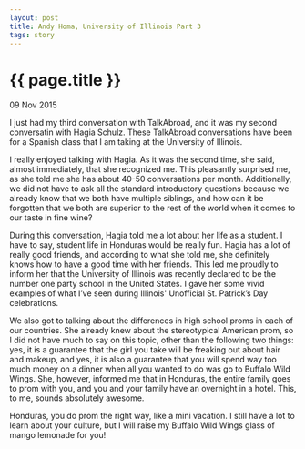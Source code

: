 ```yaml
---
layout: post
title: Andy Homa, University of Illinois Part 3
tags: story
---
```


# {{ page.title }}

09 Nov 2015

I just had my third conversation with TalkAbroad, and it was my second conversatin with Hagia Schulz. These TalkAbroad conversations have been for a Spanish class that I am taking at the University of Illinois. 

I really enjoyed talking with Hagia. As it was the second time, she said, almost immediately, that she recognized me.  This pleasantly surprised me, as she told me she has about 40-50 conversations per month. Additionally, we did not have to ask all the standard introductory questions because we already know that we both have multiple siblings, and how can it be forgotten that we both are superior to the rest of the world when it comes to our taste in fine wine? 

During this conversation, Hagia told me a lot about her life as a student. I have to say, student life in Honduras would be really fun. Hagia has a lot of really good friends, and according to what she told me, she definitely knows how to have a good time with her friends. This led me proudly to inform her that the University of Illinois was recently declared to be the number one party school in the United States. I gave her some vivid examples of what I’ve seen during Illinois' Unofficial St. Patrick’s Day celebrations. 

We also got to talking about the differences in high school proms in each of our countries. She already knew about the stereotypical American prom, so I did not have much to say on this topic, other than the following two things: yes, it is a guarantee that the girl you take will be freaking out about hair and makeup, and yes, it is also a guarantee that you will spend way too much money on a dinner when all you wanted to do was go to Buffalo Wild Wings. She, however, informed me that in Honduras, the entire family goes to prom with you, and you and your family have an overnight in a hotel. This, to me, sounds absolutely awesome. 

Honduras, you do prom the right way, like a mini vacation. I still have a lot to learn about your culture, but I will raise my Buffalo Wild Wings glass of mango lemonade for you!